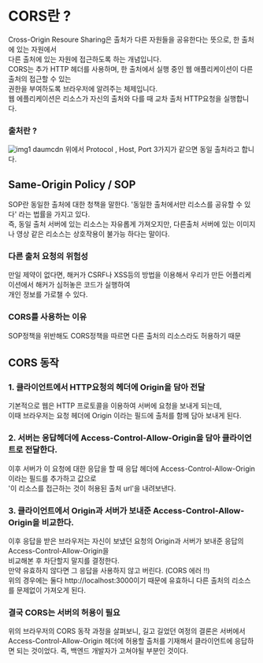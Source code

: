 # CORS란 ?
Cross-Origin Resoure Sharing은 출처가 다른 자원들을 공유한다는 뜻으로, 한 출처에 있는 자원에서   
다른 출처에 있는 자원에 접근하도록 하는 개념입니다.    
CORS는 추가 HTTP 헤더를 사용하며, 한 출처에서 실행 중인 웹 애플리케이션이 다른 출처의 접근할 수 있는    
권한을 부여하도록 브라우저에 알려주는 체제입니다.    
웹 에플리케이션은 리소스가 자신의 출처와 다를 때 교차 출처 HTTP요청을 실행합니다.
### 출처란 ?
![img1 daumcdn](https://github.com/kj-cs-study/CS-Study/assets/37789623/bfcb55a2-91e1-4f61-b4ad-a606a6ca71fd)
위에서 Protocol , Host, Port 3가지가 같으면 동일 출처라고 합니다.

## Same-Origin Policy / SOP
SOP란 동일한 출처에 대한 청책을 말한다. '동일한 출처에서만 리소스를 공유할 수 있다' 라는 법률을 가지고 있다.   
즉, 동일 출처 서버에 있는 리소스는 자유롭게 가져오지만, 다른출처 서버에 있는 이미지나 영상 같은 리소스는 상호작용이 불가능 하다는 말이다.
### 다른 출처 요청의 위험성
만일 제약이 없다면, 해커가 CSRF나 XSS등의 방법을 이용해서 우리가 만든 어플리케이션에서 해커가 심허놓은 코드가 실행하여   
개인 정보를 가로챌 수 있다.
### CORS를 사용하는 이유
SOP정책을 위반해도 CORS정책을 따르면 다른 출처의 리소스라도 허용하기 때문

## CORS 동작
### 1. 클라이언트에서 HTTP요청의 헤더에 Origin을 담아 전달
기본적으로 웹은 HTTP 프로토콜을 이용하여 서버에 요청을 보내게 되는데,    
이때 브라우저는 요청 헤더에 Origin 이라는 필드에 출처를 함께 담아 보내게 된다.    
### 2. 서버는 응답헤더에 Access-Control-Allow-Origin을 담아 클라이언트로 전달한다.
이후 서버가 이 요청에 대한 응답을 할 때 응답 헤더에 Access-Control-Allow-Origin이라는 필드를 추가하고 값으로   
'이 리소스를 접근하는 것이 허용된 출처 url'을 내려보낸다.
###  3. 클라이언트에서 Origin과 서버가 보내준 Access-Control-Allow-Origin을 비교한다.
이후 응답을 받은 브라우저는 자신이 보냈던 요청의 Origin과 서버가 보내준 응답의 Access-Control-Allow-Origin을    
비교해본 후 차단할지 말지를 결정한다.   
만약 유효하지 않다면 그 응답을 사용하지 않고 버린다. (CORS 에러 !!)    
위의 경우에는 둘다 http://localhost:3000이기 때문에 유효하니 다른 출처의 리소스를 문제없이 가져오게 된다.    
### 결국 CORS는 서버의 허용이 필요
위의 브라우저의 CORS 동작 과정을 살펴보니, 길고 길었던 여정의 결론은 서버에서 Access-Control-Allow-Origin 헤더에 허용할 출처를 기재해서 클라이언트에 응답하면 되는 것이었다. 즉, 백엔드 개발자가 고쳐야될 부분인 것이다.
